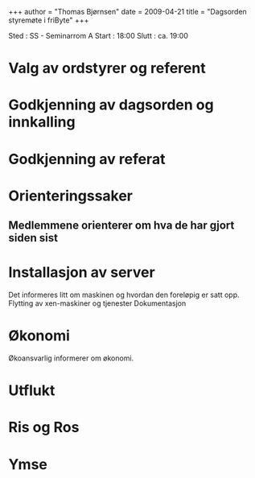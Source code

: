 +++
author = "Thomas Bjørnsen"
date = 2009-04-21
title = "Dagsorden styremøte i friByte"
+++

Sted : SS - Seminarrom A Start : 18:00 Slutt : ca. 19:00

# Valg av ordstyrer og referent

# Godkjenning av dagsorden og innkalling

# Godkjenning av referat

# Orienteringssaker

## Medlemmene orienterer om hva de har gjort siden sist

# Installasjon av server

Det informeres litt om maskinen og hvordan den foreløpig er satt opp.
Flytting av xen-maskiner og tjenester Dokumentasjon

# Økonomi

Økoansvarlig informerer om økonomi.

# Utflukt

# Ris og Ros

# Ymse
